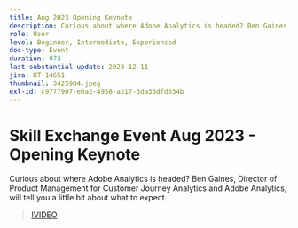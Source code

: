 ```yaml
---
title: Aug 2023 Opening Keynote
description: Curious about where Adobe Analytics is headed? Ben Gaines, Director of Product Management for Customer Journey Analytics and Adobe Analytics, will tell you a little bit about what to expect.
role: User
level: Beginner, Intermediate, Experienced
doc-type: Event
duration: 973
last-substantial-update: 2023-12-11
jira: KT-14651
thumbnail: 3425984.jpeg
exl-id: c9777907-e0a2-4958-a217-3da36dfd034b
---
```

# Skill Exchange Event Aug 2023 - Opening Keynote

Curious about where Adobe Analytics is headed? Ben Gaines, Director of Product Management for Customer Journey Analytics and Adobe Analytics, will tell you a little bit about what to expect.

>[!VIDEO](https://video.tv.adobe.com/v/3425984/?learn=on)
